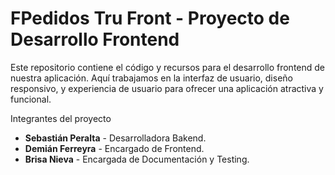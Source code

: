 # FPedidos Tru Front - Proyecto de Desarrollo Frontend

Este repositorio contiene el código y recursos para el desarrollo frontend de nuestra aplicación. Aquí trabajamos en la interfaz de usuario, diseño responsivo, y experiencia de usuario para ofrecer una aplicación atractiva y funcional.

Integrantes del proyecto

- **Sebastián Peralta** - Desarrolladora Bakend.
- **Demián Ferreyra** - Encargado de Frontend.
- **Brisa Nieva** - Encargada de Documentación y Testing.
